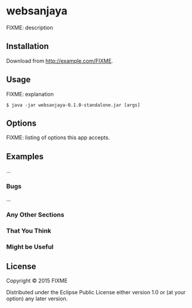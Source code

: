 # websanjaya

FIXME: description

## Installation

Download from http://example.com/FIXME.

## Usage

FIXME: explanation

    $ java -jar websanjaya-0.1.0-standalone.jar [args]

## Options

FIXME: listing of options this app accepts.

## Examples

...

### Bugs

...

### Any Other Sections
### That You Think
### Might be Useful

## License

Copyright © 2015 FIXME

Distributed under the Eclipse Public License either version 1.0 or (at
your option) any later version.
